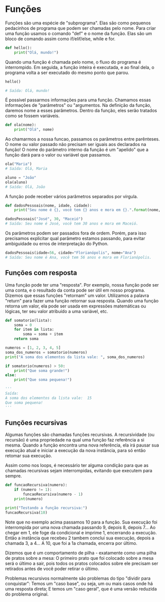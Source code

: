 # Funções

Funções são uma espécie de "subprograma". Elas são como pequenos pedacinhos de programa que podem ser chamadas pelo nome. Para criar uma função usamos o comando "def" e o nome da função. Elas são um bloco de comando assim como if/elif/else, while e for.

```python
def hello():
    print("Olá, mundo!")
```

Quando uma função é chamada pelo nome, o fluxo do programa é interrompido. Em seguida, a função inteira é executada, e ao final dela, o programa volta a ser executado do mesmo ponto que parou.

```python
hello()

# Saída: Olá, mundo!
```

É possível passarmos informações para uma função. Chamamos essas informações de "parâmetros" ou "argumentos. Na definição da função, daremos nome a esses parâmetros. Dentro da função, eles serão tratados como se fossem variáveis.

```python
def ola(nome):
    print("Olá", nome)
```

Ao chamarmos a nossa funcao, passamos os parâmetros entre parênteses. O nome ou valor passado não precisam ser iguais aos declarados na função! O nome do parâmetro interno da função é um "apelido" que a função dará para o valor ou variável que passamos.

```python
ola("Maria")
# Saída: Olá, Maria

aluno = "João"
ola(aluno)
# Saída: Olá, João
```

A função pode receber vários parâmetros separados por vírgula.

```python
def dadosPessoais(nome, idade, cidade):
    print("Seu nome é {}, você tem {} anos e mora em {}.".format(nome, idade, cidade))

dadosPessoais("José", 30, "Maceió")
# Saída: Seu nome é José, você tem 30 anos e mora em Maceió.
```

Os parâmetros podem ser passados fora de ordem. Porém, para isso precisamos explicitar qual parâmetro estamos passando, para evitar ambiguidade ou erros de interpretação do Python.

```python
dadosPessoais(idade=56, cidade="Florianópolis", nome="Ana")
# Saída: Seu nome é Ana, você tem 56 anos e mora em Florianópolis.
```

## Funções com resposta

Uma função pode ter uma "resposta". Por exemplo, nossa função pode ser uma conta, e o resultado da conta pode ser útil em nosso programa. Dizemos que essas funções "retornam" um valor. Utilizamos a palavra "return" para fazer uma função retornar sua resposta. Quando uma função retorna um valor, ela pode ser usada em expressões matemáticas ou lógicas, ter seu valor atribuído a uma variável, etc.

```python
def somatorio(lista):
    soma = 0
    for item in lista:
        soma = soma + item
    return soma

numeros = [1, 2, 3, 4, 5]
soma_dos_numeros = somatorio(numeros)
print("A soma dos elementos da lista vale: ", soma_dos_numeros)

if somatorio(numeros) > 50:
    print("Que soma grande!")
else:
    print("Que soma pequena!")

'''
Saída:
A soma dos elementos da lista vale:  15
Que soma pequena!
'''
```

## Funções recursivas

Algumas funções são chamadas funções recursivas. A recursividade (ou recursão) é uma propriedade na qual uma função faz referência a si mesma. Quando a função encontra uma nova referência, ela irá pausar sua execução atual e iniciar a execução da nova instância, para só então retomar sua execução.

Assim como nos loops, é necessário ter alguma condição para que as chamadas recursivas sejam interrompidas, evitando que executem para sempre.

```python
def funcaoRecursiva(numero):
    if (numero != 1):
        funcaoRecursiva(numero - 1)
    print(numero)

print("Testando a função recursiva:")
funcaoRecursiva(10)
```

Note que no exemplo acima passamos 10 para a função. Sua execução foi interrompida por uma nova chamada passando 9, depois 8, depois 7... Ao chegar em 1, ele foge da condicional e imprime 1, encerrando a execução. Então a instância que recebeu 2 tambem conclui sua execução, depois a chamada 3, a 4... A 10, que foi a 1a chamada, encerra por último.

Dizemos que é um comportamento de pilha - exatamente como uma pilha de pratos sobre a mesa: O primeiro prato que foi colocado sobre a mesa será o último a sair, pois todos os pratos colocados sobre ele precisam ser retirados antes de você poder retirar o último.

Problemas recursivos normalmente são problemas do tipo "dividir para conquistar": Temos um "caso base", ou seja, um ou mais casos onde há uma resposta direta; E temos um "caso geral", que é uma versão reduzida do problema original.
